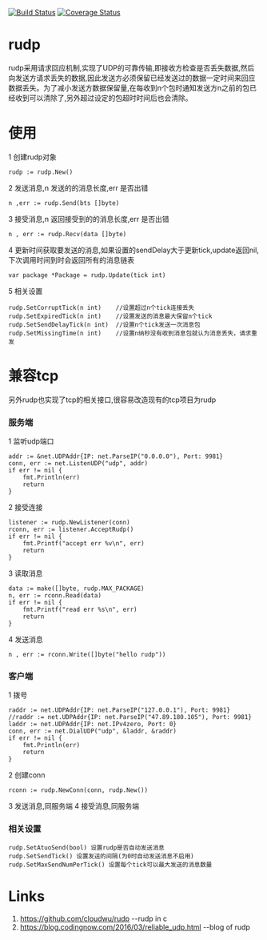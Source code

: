 [![Build Status](https://travis-ci.org/u35s/rudp.svg?branch=master)](https://travis-ci.org/u35s/rudp)
[![Coverage Status](https://coveralls.io/repos/github/u35s/rudp/badge.svg)](https://coveralls.io/github/u35s/rudp)

# rudp
rudp采用请求回应机制,实现了UDP的可靠传输,即接收方检查是否丢失数据,然后向发送方请求丢失的数据,因此发送方必须保留已经发送过的数据一定时间来回应数据丢失。为了减小发送方数据保留量,在每收到n个包时通知发送方n之前的包已经收到可以清除了,另外超过设定的包超时时间后也会清除。

# 使用
1 创建rudp对象

```golang
rudp := rudp.New()
```

2 发送消息,n 发送的的消息长度,err 是否出错

```golang
n ,err := rudp.Send(bts []byte)
```

3 接受消息,n 返回接受到的的消息长度,err 是否出错

```golang
n , err := rudp.Recv(data []byte)
```

4 更新时间获取要发送的消息,如果设置的sendDelay大于更新tick,update返回nil,下次调用时间到时会返回所有的消息链表

```golang
var package *Package = rudp.Update(tick int)
```
5 相关设置

```golang
rudp.SetCorruptTick(n int)    //设置超过n个tick连接丢失
rudp.SetExpiredTick(n int)    //设置发送的消息最大保留n个tick
rudp.SetSendDelayTick(n int)  //设置n个tick发送一次消息包
rudp.SetMissingTime(n int)    //设置n纳秒没有收到消息包就认为消息丢失，请求重发
```

# 兼容tcp
另外rudp也实现了tcp的相关接口,很容易改造现有的tcp项目为rudp

### 服务端

1 监听udp端口

```golang
addr := &net.UDPAddr{IP: net.ParseIP("0.0.0.0"), Port: 9981}
conn, err := net.ListenUDP("udp", addr)
if err != nil {
	fmt.Println(err)
	return
}
```
2 接受连接

```golang
listener := rudp.NewListener(conn)
rconn, err := listener.AcceptRudp()
if err != nil {
	fmt.Printf("accept err %v\n", err)
	return
}
```
3 读取消息

```golang
data := make([]byte, rudp.MAX_PACKAGE)
n, err := rconn.Read(data)
if err != nil {
	fmt.Printf("read err %s\n", err)
	return
}
```
4 发送消息

```golang
n , err := rconn.Write([]byte("hello rudp"))
```

### 客户端

1 拨号

```golang
raddr := net.UDPAddr{IP: net.ParseIP("127.0.0.1"), Port: 9981}
//raddr := net.UDPAddr{IP: net.ParseIP("47.89.180.105"), Port: 9981}
laddr := net.UDPAddr{IP: net.IPv4zero, Port: 0}
conn, err := net.DialUDP("udp", &laddr, &raddr)
if err != nil {
	fmt.Println(err)
	return
}
```
2 创建conn

```golang
rconn := rudp.NewConn(conn, rudp.New())
```
3 发送消息,同服务端
4 接受消息,同服务端

### 相关设置

```golang
rudp.SetAtuoSend(bool) 设置rudp是否自动发送消息
rudp.SetSendTick() 设置发送的间隔(为0时自动发送消息不启用)
rudp.SetMaxSendNumPerTick() 设置每个tick可以最大发送的消息数量
``` 

# Links
1. https://github.com/cloudwu/rudp --rudp in c
2. https://blog.codingnow.com/2016/03/reliable_udp.html --blog of rudp
